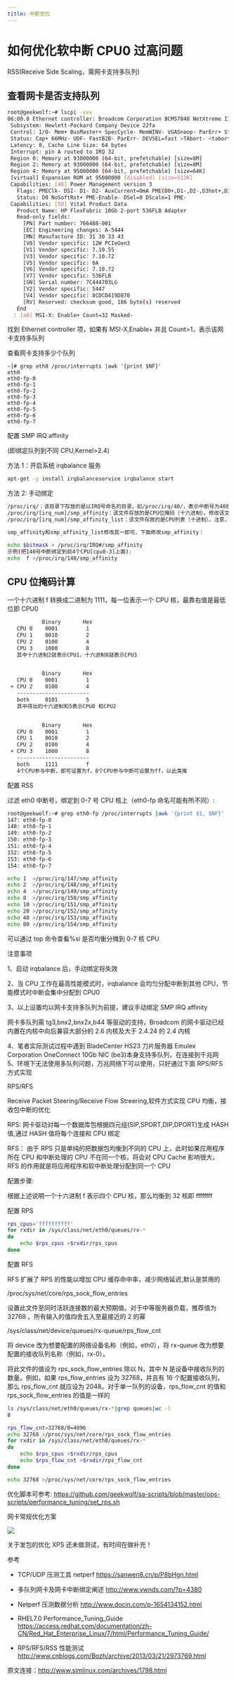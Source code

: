 ```yaml
---
title: 中断优化
---
```


# 如何优化软中断 CPU0 过高问题

RSS(Receive Side Scaling，需网卡支持多队列)

## 查看网卡是否支持队列

```bash
root@geekwolf:~# lscpi -vvv
06:00.0 Ethernet controller: Broadcom Corporation BCM57840 NetXtreme II 10/20-Gigabit Ethernet (rev 11)
 Subsystem: Hewlett-Packard Company Device 22fa
 Control: I/O- Mem+ BusMaster+ SpecCycle- MemWINV- VGASnoop- ParErr+ Stepping- SERR+ FastB2B- DisINTx+
 Status: Cap+ 66MHz- UDF- FastB2B- ParErr- DEVSEL=fast >TAbort- <tabort - <MAbort- >SERR- <perr - INTx-
 Latency: 0, Cache Line Size: 64 bytes
 Interrupt: pin A routed to IRQ 32
 Region 0: Memory at 93800000 (64-bit, prefetchable) [size=8M]
 Region 2: Memory at 93000000 (64-bit, prefetchable) [size=8M]
 Region 4: Memory at 95000000 (64-bit, prefetchable) [size=64K]
 [virtual] Expansion ROM at 95080000 [disabled] [size=512K]
 Capabilities: [48] Power Management version 3
   Flags: PMEClk- DSI- D1- D2- AuxCurrent=0mA PME(D0+,D1-,D2-,D3hot+,D3cold+)
   Status: D0 NoSoftRst+ PME-Enable- DSel=0 DScale=1 PME-
 Capabilities: [50] Vital Product Data
   Product Name: HP FlexFabric 10Gb 2-port 536FLB Adapter
   Read-only fields:
     [PN] Part number: 766488-001
     [EC] Engineering changes: A-5444
     [MN] Manufacture ID: 31 30 33 43
     [V0] Vendor specific: 12W PCIeGen3
     [V1] Vendor specific: 7.10.55
     [V3] Vendor specific: 7.10.72
     [V5] Vendor specific: 0A
     [V6] Vendor specific: 7.10.72
     [V7] Vendor specific: 536FLB
     [SN] Serial number: 7C444703LG
     [V2] Vendor specific: 5447
     [V4] Vendor specific: 8CDCD419D870
     [RV] Reserved: checksum good, 186 byte(s) reserved
   End
  : [a0] MSI-X: Enable+ Count=32 Masked-
```

找到 Ethernet controller 项，如果有 MSI-X,Enable+ 并且 Count>1，表示该网卡支持多队列

查看网卡支持多少个队列

```
~]# grep eth0 /proc/interrupts |awk '{print $NF}'
eth0
eth0-fp-0
eth0-fp-1
eth0-fp-2
eth0-fp-3
eth0-fp-4
eth0-fp-5
eth0-fp-6
eth0-fp-7
```

配置 SMP IRQ affinity

(即绑定队列到不同 CPU,Kernel>2.4)

方法 1：开启系统 irqbalance 服务

```bash
apt-get -y install irqbalanceservice irqbalance start
```

方法 2: 手动绑定

```bash
/proc/irq/：该目录下存放的是以IRQ号命名的目录，如/proc/irq/40/，表示中断号为40的相关信息
/proc/irq/[irq_num]/smp_affinity：该文件存放的是CPU位掩码（十六进制）。修改该文件中的值可以改变CPU和某中断的亲和性
/proc/irq/[irq_num]/smp_affinity_list：该文件存放的是CPU列表（十进制）。注意，CPU核心个数用表示编号从0开始，如cpu0,cpu1等,

smp_affinity和smp_affinity_list修改其一即可，下面修改smp_affinity：

echo $bitmask > /proc/irq/IRQ#/smp_affinity
示例(把140号中断绑定到前4个CPU[cpu0-3]上面):
echo  f >/proc/irq/140/smp_affinity
```

## CPU 位掩码计算

一个十六进制 f 转换成二进制为 1111，每一位表示一个 CPU 核，最靠右值是最低位即 CPU0

```bash
           Binary       Hex
   CPU 0    0001         1
   CPU 1    0010         2
   CPU 2    0100         4
   CPU 3    1000         8
   其中十六进制2就表示CPU1，十六进制8就表示CPU3


           Binary       Hex
   CPU 0    0001         1
 + CPU 2    0100         4
   -----------------------
   both     0101         5
   其中得出的十六进制和5表示CPU0 和CPU2


           Binary       Hex
   CPU 0    0001         1
   CPU 1    0010         2
   CPU 2    0100         4
 + CPU 3    1000         8
   -----------------------
   both     1111         f
   4个CPU参与中断，即可设置为f，8个CPU参与中断可设置为ff，以此类推
```

配置 RSS

过滤 eth0 中断号，绑定到 0-7 号 CPU 核上（eth0-fp 命名可能有所不同）:

```bash
root@geekwolf:~# grep eth0-fp /proc/interrupts |awk '{print $1, $NF}'
147: eth0-fp-0
148: eth0-fp-1
149: eth0-fp-2
150: eth0-fp-3
151: eth0-fp-4
152: eth0-fp-5
153: eth0-fp-6
154: eth0-fp-7

echo 1  >/proc/irq/147/smp_affinity
echo 2  >/proc/irq/148/smp_affinity
echo 4  >/proc/irq/149/smp_affinity
echo 8  >/proc/irq/150/smp_affinity
echo 10 >/proc/irq/151/smp_affinity
echo 20 >/proc/irq/152/smp_affinity
echo 40 >/proc/irq/153/smp_affinity
echo 80 >/proc/irq/154/smp_affinity
```

可以通过 top 命令查看%si 是否均衡分摊到 0-7 核 CPU

注意事项

1、启动 irqbalance 后，手动绑定将失效

2、当 CPU 工作在最高性能模式时，irqbalance 会均匀分配中断到其他 CPU，节能模式时中断会集中分配到 CPU0

3、以上设置均以网卡支持多队列为前提，建议手动绑定 SMP IRQ affinity

网卡多队列需 tg3,bnx2,bnx2x,b44 等驱动的支持，Broadcom 的网卡驱动已经内置在内核中向后兼容大部分的 2.6 内核及大于 2.4.24 的 2.4 内核

4、笔者实际测试过程中遇到 BladeCenter HS23 刀片服务器 Emulex Corporation OneConnect 10Gb NIC (be3)本身支持多队列，在连接到千兆网 5、环境下无法使用多队列问题，万兆网络下可以使用，只好通过下面 RPS/RFS 方式实现

RPS/RFS

Receive Packet Steering/Receive Flow Streering,软件方式实现 CPU 均衡，接收包中断的优化

RPS: 网卡驱动对每一个数据库包根据四元组(SIP,SPORT,DIP,DPORT)生成 HASH 值,通过 HASH 值将每个连接和 CPU 绑定

RFS： 由于 RPS 只是单纯的把数据包均衡到不同的 CPU 上，此时如果应用程序所在 CPU 和中断处理的 CPU 不在同一个核，将会对 CPU Cache 影响很大，RFS 的作用就是将应用程序和软中断处理分配到同一个 CPU

配置步骤:

根据上述说明一个十六进制 f 表示四个 CPU 核，那么均衡到 32 核即 ffffffff

配置 RPS

```bash
rps_cpus='ffffffffff'
for rxdir in /sys/class/net/eth0/queues/rx-*
do
    echo $rps_cpus >$rxdir/rps_cpus
done
```

配置 RFS

RFS 扩展了 RPS 的性能以增加 CPU 缓存命中率，减少网络延迟,默认是禁用的

/proc/sys/net/core/rps_sock_flow_entries

设置此文件至同时活跃连接数的最大预期值。对于中等服务器负载，推荐值为 32768 。所有输入的值四舍五入至最接近的 2 的幂

/sys/class/net/device/queues/rx-queue/rps_flow_cnt

将 device 改为想要配置的网络设备名称（例如，eth0），将 rx-queue 改为想要配置的接收队列名称（例如，rx-0）。

将此文件的值设为 rps_sock_flow_entries 除以 N，其中 N 是设备中接收队列的数量。例如，如果 rps_flow_entries 设为 32768，并且有 16 个配置接收队列，那么 rps_flow_cnt 就应设为 2048。对于单一队列的设备，rps_flow_cnt 的值和 rps_sock_flow_entries 的值是一样的

```bash
ls /sys/class/net/eth0/queues/rx-*|grep queues|wc -l
8

rps_flow_cnt=32768/8=4096
echo 32768 >/proc/sys/net/core/rps_sock_flow_entries
for rxdir in /sys/class/net/eth0/queues/rx-*
do
    echo $rps_cpus >$rxdir/rps_cpus
    echo $rps_flow_cnt >$rxdir/rps_flow_cnt
done

echo 32768 >/proc/sys/net/core/rps_sock_flow_entries
```

优化脚本可参考: <https://github.com/geekwolf/sa-scripts/blob/master/ops-scripts/performance_tuning/set_rps.sh>

网卡常规优化方案

![](https://notes-learning.oss-cn-beijing.aliyuncs.com/xf9t5g/1616168147129-0c79b8dd-1827-4ecb-9687-63b8ea2dfc63.jpeg)

关于发包的优化 XPS 还未做测试，有时间在做补充！

参考

- TCP/UDP 压测工具 netperf <https://sanwen8.cn/p/P8bHgn.html>

- 多队列网卡及网卡中断绑定阐述 <http://www.ywnds.com/?p=4380>

- Netperf 压测数据分析 <http://www.docin.com/p-1654134152.html>

- RHEL7.0 Performance_Tuning_Guide <https://access.redhat.com/documentation/zh-CN/Red_Hat_Enterprise_Linux/7/html/Performance_Tuning_Guide/>

- RPS/RFS/RSS 性能测试 <http://www.cnblogs.com/Bozh/archive/2013/03/21/2973769.html>

原文连接：<http://www.simlinux.com/archives/1798.html>

